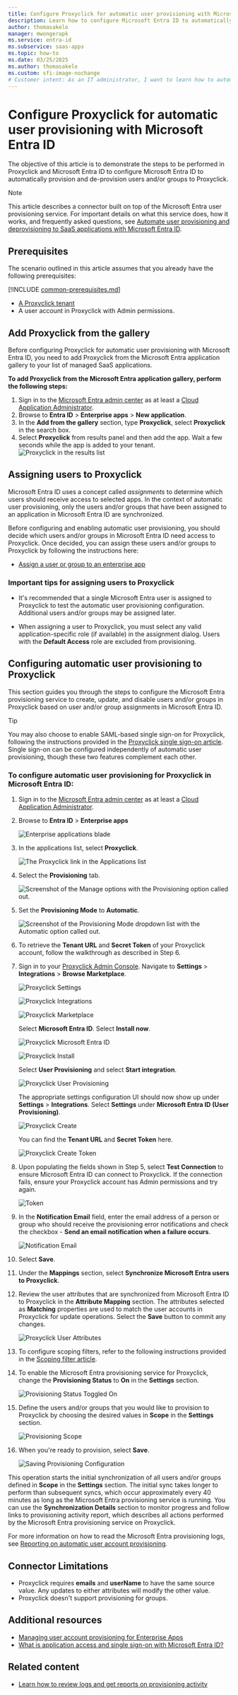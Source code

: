 ```yaml
---
title: Configure Proxyclick for automatic user provisioning with Microsoft Entra ID
description: Learn how to configure Microsoft Entra ID to automatically provision and de-provision user accounts to Proxyclick.
author: thomasakelo
manager: mwongerapk
ms.service: entra-id
ms.subservice: saas-apps
ms.topic: how-to
ms.date: 03/25/2025
ms.author: thomasakelo
ms.custom: sfi-image-nochange
# Customer intent: As an IT administrator, I want to learn how to automatically provision and deprovision user accounts from Microsoft Entra ID to Proxyclick so that I can streamline the user management process and ensure that users have the appropriate access to Proxyclick.
---
```


# Configure Proxyclick for automatic user provisioning with Microsoft Entra ID

The objective of this article is to demonstrate the steps to be performed in Proxyclick and Microsoft Entra ID to configure Microsoft Entra ID to automatically provision and de-provision users and/or groups to Proxyclick.

> [!NOTE]
> This article describes a connector built on top of the Microsoft Entra user provisioning service. For important details on what this service does, how it works, and frequently asked questions, see [Automate user provisioning and deprovisioning to SaaS applications with Microsoft Entra ID](~/identity/app-provisioning/user-provisioning.md).
>

## Prerequisites

The scenario outlined in this article assumes that you already have the following prerequisites:

[!INCLUDE [common-prerequisites.md](~/identity/saas-apps/includes/common-prerequisites.md)]
* [A Proxyclick tenant](https://www.proxyclick.com/pricing)
* A user account in Proxyclick with Admin permissions.

## Add Proxyclick from the gallery

Before configuring Proxyclick for automatic user provisioning with Microsoft Entra ID, you need to add Proxyclick from the Microsoft Entra application gallery to your list of managed SaaS applications.

**To add Proxyclick from the Microsoft Entra application gallery, perform the following steps:**

1. Sign in to the [Microsoft Entra admin center](https://entra.microsoft.com) as at least a [Cloud Application Administrator](~/identity/role-based-access-control/permissions-reference.md#cloud-application-administrator).
1. Browse to **Entra ID** > **Enterprise apps** > **New application**.
1. In the **Add from the gallery** section, type **Proxyclick**, select **Proxyclick** in the search box.
1. Select **Proxyclick** from results panel and then add the app. Wait a few seconds while the app is added to your tenant.
	![Proxyclick in the results list](common/search-new-app.png)

## Assigning users to Proxyclick

Microsoft Entra ID uses a concept called *assignments* to determine which users should receive access to selected apps. In the context of automatic user provisioning, only the users and/or groups that have been assigned to an application in Microsoft Entra ID are synchronized.

Before configuring and enabling automatic user provisioning, you should decide which users and/or groups in Microsoft Entra ID need access to Proxyclick. Once decided, you can assign these users and/or groups to Proxyclick by following the instructions here:

* [Assign a user or group to an enterprise app](~/identity/enterprise-apps/assign-user-or-group-access-portal.md)

### Important tips for assigning users to Proxyclick

* It's recommended that a single Microsoft Entra user is assigned to Proxyclick to test the automatic user provisioning configuration. Additional users and/or groups may be assigned later.

* When assigning a user to Proxyclick, you must select any valid application-specific role (if available) in the assignment dialog. Users with the **Default Access** role are excluded from provisioning.

## Configuring automatic user provisioning to Proxyclick 

This section guides you through the steps to configure the Microsoft Entra provisioning service to create, update, and disable users and/or groups in Proxyclick based on user and/or group assignments in Microsoft Entra ID.

> [!TIP]
> You may also choose to enable SAML-based single sign-on for Proxyclick, following the instructions provided in the [Proxyclick single sign-on  article](proxyclick-tutorial.md). Single sign-on can be configured independently of automatic user provisioning, though these two features complement each other.

<a name='to-configure-automatic-user-provisioning-for-proxyclick-in-azure-ad'></a>

### To configure automatic user provisioning for Proxyclick in Microsoft Entra ID:

1. Sign in to the [Microsoft Entra admin center](https://entra.microsoft.com) as at least a [Cloud Application Administrator](~/identity/role-based-access-control/permissions-reference.md#cloud-application-administrator).
1. Browse to **Entra ID** > **Enterprise apps**

	![Enterprise applications blade](common/enterprise-applications.png)

1. In the applications list, select **Proxyclick**.

	![The Proxyclick link in the Applications list](common/all-applications.png)

3. Select the **Provisioning** tab.

	![Screenshot of the Manage options with the Provisioning option called out.](common/provisioning.png)

4. Set the **Provisioning Mode** to **Automatic**.

	![Screenshot of the Provisioning Mode dropdown list with the Automatic option called out.](common/provisioning-automatic.png)

5. To retrieve the **Tenant URL** and **Secret Token** of your Proxyclick account, follow the walkthrough as described in Step 6.

6. Sign in to your [Proxyclick Admin Console](https://app.proxyclick.com/login//?destination=%2Fdefault). Navigate to **Settings** > **Integrations** > **Browse Marketplace**.

	![Proxyclick Settings](media/proxyclick-provisioning-tutorial/proxyclick09.png)

	![Proxyclick Integrations](media/proxyclick-provisioning-tutorial/proxyclick01.png)

	![Proxyclick Marketplace](media/proxyclick-provisioning-tutorial/proxyclick02.png)

	Select **Microsoft Entra ID**. Select **Install now**.

	![Proxyclick Microsoft Entra ID](media/proxyclick-provisioning-tutorial/proxyclick03.png)

	![Proxyclick Install](media/proxyclick-provisioning-tutorial/proxyclick04.png)

	Select **User Provisioning** and select **Start integration**. 

	![Proxyclick User Provisioning](media/proxyclick-provisioning-tutorial/proxyclick05.png)

	The appropriate settings configuration UI should now show up under **Settings** > **Integrations**. Select **Settings** under **Microsoft Entra ID (User Provisioning)**.

	![Proxyclick Create](media/proxyclick-provisioning-tutorial/proxyclick06.png)

	You can find the **Tenant URL** and **Secret Token** here.

	![Proxyclick Create Token](media/proxyclick-provisioning-tutorial/proxyclick07.png)

7. Upon populating the fields shown in Step 5, select **Test Connection** to ensure Microsoft Entra ID can connect to Proxyclick. If the connection fails, ensure your Proxyclick account has Admin permissions and try again.

	![Token](common/provisioning-testconnection-tenanturltoken.png)

8. In the **Notification Email** field, enter the email address of a person or group who should receive the provisioning error notifications and check the checkbox - **Send an email notification when a failure occurs**.

	![Notification Email](common/provisioning-notification-email.png)

9. Select **Save**.

10. Under the **Mappings** section, select **Synchronize Microsoft Entra users to Proxyclick**.

11. Review the user attributes that are synchronized from Microsoft Entra ID to Proxyclick in the **Attribute Mapping** section. The attributes selected as **Matching** properties are used to match the user accounts in Proxyclick for update operations. Select the **Save** button to commit any changes.

    ![Proxyclick User Attributes](media/proxyclick-provisioning-tutorial/proxyclick-user-attribute.png)

13. To configure scoping filters, refer to the following instructions provided in the [Scoping filter  article](~/identity/app-provisioning/define-conditional-rules-for-provisioning-user-accounts.md).

14. To enable the Microsoft Entra provisioning service for Proxyclick, change the **Provisioning Status** to **On** in the **Settings** section.

	![Provisioning Status Toggled On](common/provisioning-toggle-on.png)

15. Define the users and/or groups that you would like to provision to Proxyclick by choosing the desired values in **Scope** in the **Settings** section.

	![Provisioning Scope](common/provisioning-scope.png)

16. When you're ready to provision, select **Save**.

	![Saving Provisioning Configuration](common/provisioning-configuration-save.png)

This operation starts the initial synchronization of all users and/or groups defined in **Scope** in the **Settings** section. The initial sync takes longer to perform than subsequent syncs, which occur approximately every 40 minutes as long as the Microsoft Entra provisioning service is running. You can use the **Synchronization Details** section to monitor progress and follow links to provisioning activity report, which describes all actions performed by the Microsoft Entra provisioning service on Proxyclick.

For more information on how to read the Microsoft Entra provisioning logs, see [Reporting on automatic user account provisioning](~/identity/app-provisioning/check-status-user-account-provisioning.md).

## Connector Limitations

* Proxyclick requires **emails** and **userName** to have the same source value. Any updates to either attributes will modify the other value.
* Proxyclick doesn't support provisioning for groups.

## Additional resources

* [Managing user account provisioning for Enterprise Apps](~/identity/app-provisioning/configure-automatic-user-provisioning-portal.md)
* [What is application access and single sign-on with Microsoft Entra ID?](~/identity/enterprise-apps/what-is-single-sign-on.md)

## Related content

* [Learn how to review logs and get reports on provisioning activity](~/identity/app-provisioning/check-status-user-account-provisioning.md)

